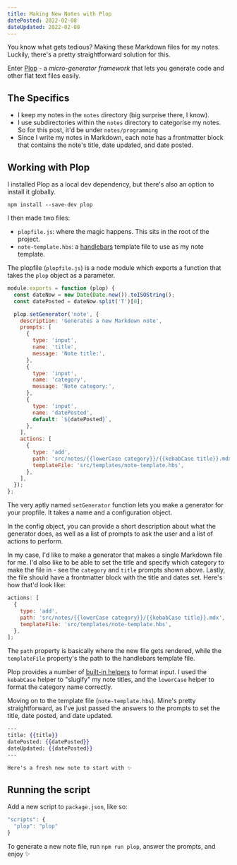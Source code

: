 ```yaml
---
title: Making New Notes with Plop
datePosted: 2022-02-08
dateUpdated: 2022-02-08
---
```


You know what gets tedious? Making these Markdown files for my notes. Luckily, there's a pretty straightforward solution for this.

Enter [Plop](https://github.com/plopjs/plop) - a _micro-generator framework_ that lets you generate code and other flat text files easily.

## The Specifics

- I keep my notes in the `notes` directory (big surprise there, I know).
- I use subdirectories within the `notes` directory to categorise my notes. So for this post, it'd be under `notes/programming`
- Since I write my notes in Markdown, each note has a frontmatter block that contains the note's title, date updated, and date posted.

## Working with Plop

I installed Plop as a local dev dependency, but there's also an option to install it globally.

`npm install --save-dev plop`

I then made two files:

- `plopfile.js`: where the magic happens. This sits in the root of the project.
- `note-template.hbs`: a [handlebars](https://handlebarsjs.com/) template file to use as my note template.

The plopfile (`plopfile.js`) is a node module which exports a function that takes the `plop` object as a parameter.

```js
module.exports = function (plop) {
  const dateNow = new Date(Date.now()).toISOString();
  const datePosted = dateNow.split('T')[0];

  plop.setGenerator('note', {
    description: 'Generates a new Markdown note',
    prompts: [
      {
        type: 'input',
        name: 'title',
        message: 'Note title:',
      },
      {
        type: 'input',
        name: 'category',
        message: 'Note category:',
      },
      {
        type: 'input',
        name: 'datePosted',
        default: `${datePosted}`,
      },
    ],
    actions: [
      {
        type: 'add',
        path: 'src/notes/{{lowerCase category}}/{{kebabCase title}}.mdx',
        templateFile: 'src/templates/note-template.hbs',
      },
    ],
  });
};
```

The very aptly named `setGenerator` function lets you make a generator for your propfile. It takes a name and a configuration object.

In the config object, you can provide a short description about what the generator does, as well as a list of prompts to ask the user and a list of actions to perform.

In my case, I'd like to make a generator that makes a single Markdown file for me. I'd also like to be able to set the title and specify which category to make the file in - see the `category` and `title` prompts shown above. Lastly, the file should have a frontmatter block with the title and dates set. Here's how that'd look like:

```js
actions: [
  {
    type: 'add',
    path: 'src/notes/{{lowerCase category}}/{{kebabCase title}}.mdx',
    templateFile: 'src/templates/note-template.hbs',
  },
];
```

The `path` property is basically where the new file gets rendered, while the `templateFile` property's the path to the handlebars template file.

Plop provides a number of [built-in helpers](https://plopjs.com/documentation/#built-in-helpers) to format input. I used the `kebabCase` helper to "slugify" my note titles, and the `lowerCase` helper to format the category name correctly.

Moving on to the template file (`note-template.hbs`). Mine's pretty straightforward, as I've just passed the answers to the prompts to set the title, date posted, and date updated.

```handlebars
---
title: {{title}}
datePosted: {{datePosted}}
dateUpdated: {{datePosted}}
---

Here's a fresh new note to start with ✨
```

## Running the script

Add a new script to `package.json`, like so:

```js
"scripts": {
  "plop": "plop"
}
```

To generate a new note file, run `npm run plop`, answer the prompts, and enjoy ✨
